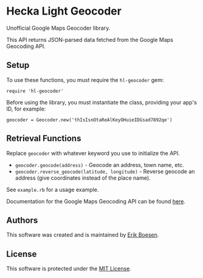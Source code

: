 # Hecka Light Geocoder

Unofficial Google Maps Geocoder library.

This API returns JSON-parsed data fetched from the Google Maps Geocoding API.

## Setup
To use these functions, you must require the `hl-geocoder` gem:

    require 'hl-geocoder'

Before using the library, you must instantiate the class, providing your app's ID, for example:

    geocoder = Geocoder.new('thIsIsnOtaReAlKeyOHuieIDGsad7892qe')


## Retrieval Functions
Replace `geocoder` with whatever keyword you use to initialize the API.
* `geocoder.geocode(address)` - Geocode an address, town name, etc.
* `geocoder.reverse_geocode(latitude, longitude)` - Reverse geocode an address (give coordinates instead of the place name).

See `example.rb` for a usage example.

Documentation for the Google Maps Geocoding API can be found [here](https://developers.google.com/maps/documentation/geocoding/intro).

## Authors
This software was created and is maintained by [Erik Boesen](https://github.com/ErikBoesen).

## License
This software is protected under the [MIT License](LICENSE).